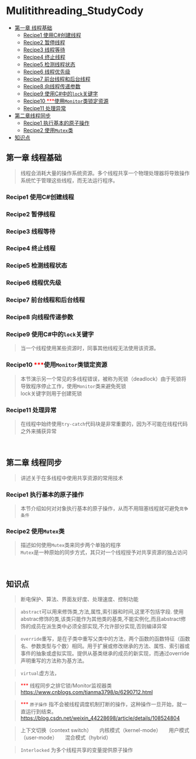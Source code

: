 ﻿# Mulitithreading_StudyCody

<!--TOC-->
  - [第一章 线程基础](#Chapter1)
    - [Recipe1 使用C#创建线程](#Chapter1_Recipe1)
    - [Recipe2 暂停线程](#Chapter1_Recipe2)
    - [Recipe3 线程等待](#Chapter1_Recipe3)
    - [Recipe4 终止线程](#Chapter1_Recipe4)
    - [Recipe5 检测线程状态](#Chapter1_Recipe5)
    - [Recipe6 线程优先级](#Chapter1_Recipe6)
    - [Recipe7 前台线程和后台线程](#Chapter1_Recipe7)
    - [Recipe8 向线程传递参数](#Chapter1_Recipe8)
    - [Recipe9 使用C#中的`lock`关键字](#Chapter1_Recipe9)
    - [Recipe10 <font color="#FF0000">***</font>使用`Monitor`类锁定资源](#Chapter1_Recipe10)
    - [Recipe11 处理异常](#Chapter1_Recipe11)
  - [第二章线程同步](#Chapter2)
    - [Recipe1 执行基本的原子操作](#recipe1-)
    - [Recipe2 使用`Mutex`类](#recipe2-)
   - [知识点](#)
<!--/TOC-->

## <span id="Chapter1">第一章 线程基础</span>
> 线程会消耗大量的操作系统资源。多个线程共享一个物理处理器将导致操作系统忙于管理这些线程，而无法运行程序。

### <span id="Chapter1_Recipe1">Recipe1 使用C#创建线程</span>
### <span id="Chapter1_Recipe2">Recipe2 暂停线程</span>
### <span id="Chapter1_Recipe3">Recipe3 线程等待</span>
### <span id="Chapter1_Recipe4">Recipe4 终止线程</span>
### <span id="Chapter1_Recipe5">Recipe5 检测线程状态</span>
### <span id="Chapter1_Recipe6">Recipe6 线程优先级</span>
### <span id="Chapter1_Recipe7">Recipe7 前台线程和后台线程</span>
### <span id="Chapter1_Recipe8">Recipe8 向线程传递参数</span>
### <span id="Chapter1_Recipe9">Recipe9 使用C#中的`lock`关键字</span>

> 当一个线程使用某些资源时，同事其他线程无法使用该资源。

### <span id="Chapter1_Recipe10">Recipe10 <font color="#FF0000">***</font>使用`Monitor`类锁定资源</span>

>本节演示另一个常见的多线程错误，被称为死锁（deadlock）由于死锁将导致程序停止工作，使用`Monitor`类来避免死锁<br/>
>lock关键字则用于创建死锁

### <span id="Chapter1_Recipe11">Recipe11 处理异常</span>
>在线程中始终使用`try-catch`代码块是非常重要的，因为不可能在线程代码之外来捕获异常

<br/>

## <span id="Chapter2">第二章 线程同步</span>
> 讲述关于在多线程中使用共享资源的常用技术

### Recipe1 执行基本的原子操作

> 本节介绍如何对对象执行基本的原子操作，从而不用阻塞线程就可避免`竞争条件`

### Recipe2 使用`Mutex`类

> 描述如何使用`Mutex`类来同步两个单独的程序<br/>
> `Mutex`是一种原始的同步方式，其只对一个线程授予对共享资源的独占访问



<br/>

## <span id="Tips">知识点</span>

> 断电保护、算法、界面友好度、处理速度、控制功能

> `abstract`可以用来修饰类,方法,属性,索引器和时间,这里不包括字段. 使用abstrac修饰的类,该类只能作为其他类的基类,不能实例化,而且abstract修饰的成员在派生类中必须全部实现,不允许部分实现,否则编译异常

>`override`重写，是在子类中重写父类中的方法，两个函数的函数特征（函数名、参数类型与个数）相同。用于扩展或修改继承的方法、属性、索引器或事件的抽象或虚拟实现。提供从基类继承的成员的新实现，而通过override声明重写的方法称为基方法。

>`virtual`虚方法，

> <font color="#FF0000">***</font> 线程同步之排它锁/Monitor监视器类 https://www.cnblogs.com/tianma3798/p/6290712.html

> <font color="#FF0000">***</font> `原子操作` 指不会被线程调度机制打断的操作，这种操作一旦开始，就一直运行到结束。 https://blog.csdn.net/weixin_44228698/article/details/108524804

> 上下文切换（context switch）　　内核模式（kernel-mode）　　用户模式（user-mode）　　混合模式（hybrid）

> `Interlocked` 为多个线程共享的变量提供原子操作

<br/>
<br/>
<br/>
<br/>
<br/>
<br/>
<br/>
<br/>
<br/>
<br/>
<br/>
<br/>
<br/>
<br/>
<br/>
<br/>
<br/>
<br/>
<br/>
<br/>
<br/>
<br/>
<br/>
<br/>
<br/>
<br/>
<br/>
<br/>
<br/>
<br/>
<br/>
<br/>
<br/>
<br/>
<br/>
<br/>
<br/>
<br/>
<br/>
<br/>
<br/>
<br/>
<br/>

